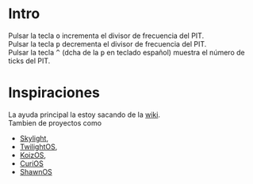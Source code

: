 # Intro

Pulsar la tecla <kbd>o</kbd> incrementa el divisor de frecuencia del PIT.  
Pulsar la tecla <kbd>p</kbd> decrementa el divisor de frecuencia del PIT.  
Pulsar la tecla <kbd>^</kbd> (dcha de la <kbd>p</kbd> en teclado español) muestra el número de ticks del PIT.

# Inspiraciones
La ayuda principal la estoy sacando de la [wiki](https://wiki.osdev.org/).  
Tambien de proyectos como
- [Skylight](https://github.com/austanss/skylight/),
- [TwilightOS](https://github.com/Zandr0id/TwilightOS/),
- [KoizOS](https://github.com/drakeor/koiz-os/),
- [CuriOS](https://github.com/h5n1xp/CuriOS/)
- [ShawnOS](https://github.com/shawnanastasio/ShawnOS/)

